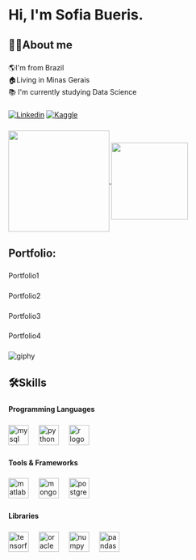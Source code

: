 <h1 align="left">Hi, I'm Sofia Bueris.</h1>

###

<h2 align="left">👩‍💻About me</h2>

###

<p align="left">🌎I'm from Brazil<br>🏠Living in Minas Gerais<br>📚 I'm currently studying Data Science</p>

###

[![Linkedin](https://img.shields.io/badge/LinkedIn-0077B5?style=for-the-badge&logo=linkedin&logoColor=white)](https://www.linkedin.com/in/sofia-bueris-6122462a0/)
[![Kaggle](https://img.shields.io/badge/Kaggle-20BEFF?style=for-the-badge&logo=Kaggle&logoColor=white)](https://www.kaggle.com/sofiabueris)

###

<a href="https://github.com/sofiabns/github-readme-stats">
  <img height=200 align="center" src="https://github-readme-stats.vercel.app/api?username=sofiabns&theme=radical" />
</a>
<a href="https://github.com/anuraghazra/convoychat">
  <img height=152 align="center" src="https://github-readme-stats.vercel.app/api/top-langs?username=sofiabns&layout=compact&theme=radical&langs_count=8&card_width=320" />
</a>

###

<h2 align="left">Portfolio:</h2>

###

<p align="left">Portfolio1</p>

###

<p align="left">Portfolio2</p>

###

<p align="left">Portfolio3</p>

###

<p align="left">Portfolio4</p>

###

![giphy](https://github.com/Sofiabns/Sofiabns/assets/96090494/74f1f548-ac17-4264-b710-3d4326266769)

###

<h2 align="left">🛠Skills</h2>

###

<h4 align="left">Programming Languages</h4>

###

<div align="left">
  <img src="https://cdn.jsdelivr.net/gh/devicons/devicon/icons/mysql/mysql-original.svg" height="40" alt="mysql logo"  />
  <img width="12" />
  <img src="https://cdn.jsdelivr.net/gh/devicons/devicon/icons/python/python-original.svg" height="40" alt="python logo"  />
  <img width="12" />
  <img src="https://cdn.jsdelivr.net/gh/devicons/devicon/icons/r/r-original.svg" height="40" alt="r logo"  />
</div>

###

<h4 align="left">Tools & Frameworks</h4>

###

<div align="left">
  <img src="https://cdn.jsdelivr.net/gh/devicons/devicon/icons/matlab/matlab-original.svg" height="40" alt="matlab logo"  />
  <img width="12" />
  <img src="https://cdn.jsdelivr.net/gh/devicons/devicon/icons/mongodb/mongodb-original.svg" height="40" alt="mongodb logo"  />
  <img width="12" />
  <img src="https://cdn.jsdelivr.net/gh/devicons/devicon/icons/postgresql/postgresql-original.svg" height="40" alt="postgresql logo"  />
</div>

###

<h4 align="left">Libraries</h4>

###

<div align="left">
  <img src="https://cdn.jsdelivr.net/gh/devicons/devicon/icons/tensorflow/tensorflow-original.svg" height="40" alt="tensorflow logo"  />
  <img width="12" />
  <img src="https://cdn.jsdelivr.net/gh/devicons/devicon/icons/oracle/oracle-original.svg" height="40" alt="oracle logo"  />
  <img width="12" />
  <img src="https://cdn.jsdelivr.net/gh/devicons/devicon/icons/numpy/numpy-original.svg" height="40" alt="numpy logo"  />
  <img width="12" />
  <img src="https://cdn.jsdelivr.net/gh/devicons/devicon/icons/pandas/pandas-original.svg" height="40" alt="pandas logo"  />
</div>

###
